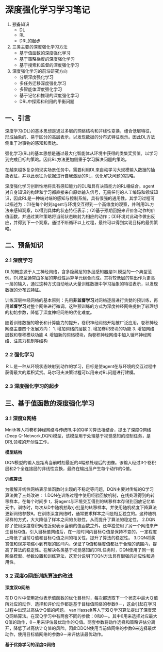 
# 深度强化学习学习笔记

1. 预备知识
   * DL
   * RL
   * DRL的起步
2. 三类主要的深度强化学习方法
   * 基于值函数的深度强化学习
   * 基于策略梯度的深度强化学习
   * 基于搜索和监督的深度强化学习
3. 深度强化学习的前沿研究方向
   * 分层深度强化学习
   * 多任务迁移深度强化学习
   * 多智能体深度强化学习
   * 基于记忆和推理的深度强化学习
   * DRL中探索和利用的平衡问题

## 一、引言

深度学习(DL)的基本思想是通过多层的网络结构和非线性变换，组合低层特征，形成抽象的、易于区分的高层表示，以发现数据的分布式特征表示。因此DL方法侧重于对事物的感知和表达。

强化学习(RL)的基本思想是通过最大化智能体从环境中获得的类集奖赏值，以学习到完成目标的策略。因此RL方法更加侧重于学习解决问题的策略。

在越来越多复杂的现实场景任务中，需要利用DL来自动学习大规模输入数据的抽象表征，并以此表征为依据进行自我激励的RL，优化解决问题的策略。

深度强化学习创新性地将具有感知能力的DL和具有决策能力的RL相结合。agent对自身知识的构建和学习都直接来自原始输入信号，无需任何的人工编码和领域知识，因此RL是一种端对端的感知与控制系统，具有很强的通用性。其学习过程可以描述为：(1)在每个时刻agent与环境交互得到一个高维度的观察，并利用DL方法来感知观察，以得到具体的状态特征表示；(2)基于预期回报来评价各动作的价值函数，并通过某种策略将当前状态映射为相应的动作；(3)环境对此动作做出反应，并得到下一个观察。通过不断循环以上过程，最终可以得到实现目标的最优策略。

## 二、预备知识

### 2.1 深度学习

DL的概念源于人工神经网络，含多隐藏层的多层感知器是DL模型的一个典型范例。DL模型通常由多层的非线性运算单元组合而成。其将较低层的输出作为更高一层的输入，通过这种方式自动地从大量训练数据中学习抽象的特征表示，以发现数据的分布式特征。

训练深层神经网络的基本原则：先用**非监督学习**对网络逐层进行贪婪的预训练，再用**监督学习**对整个网络进行微调。这种预训练的方式为深度神经网络提供了较理想的初始参数，降低了深度神经网络的优化难度。

随着训练数据的增长和计算能力的提升，卷积神经网络开始被广泛应用。卷积神经网络主要四个发展方向：
    1. 增加网络的层数
    2. 增加卷积模块的功能
    3. 增加网络层数和卷积模块功能
    4. 增加新的网络模块，向卷积神经网络中加入循环神经网络、注意力机制等结构

### 2.2 强化学习

ＲＬ是一种从环境状态映射到动作的学习，目标是使agent在与环境的交互过程中获得最大的累积奖赏。马尔可夫决策过程可以用来对RL问题进行建模。

### 2.3 深度强化学习的起步

## 三、基于值函数的深度强化学习

### 3.1 深度Q网络

Mnith等人将卷积神经网络与传统RL中的Q学习算法相结合，提出了深度Q网络(Deep Q-Network,DQN)模型，该模型用于处理基于视觉感知的控制任务，是DRL领域的开创性工作。

**模型结构**

DQN模型的输入是距离当前时刻最近的4幅预处理后的图像。该输入经过3个卷积层和2个全连接层的非线性变换，最终在输出层产生每个动作的Q值。

**训练算法**

为缓解非线性网络表示值函数时出现的不稳定等问题，DQN主要对传统的Q学习算法做了三处改进：
    1.DQN在训练过程中使用经验回放机制，在线处理得到的转移样本，在每个时间步 t，将agent与环境交互得到的转移样本存储到回放记忆单元中。训练时，每次从D中随机抽取小批量的转移样本，并使用随机梯度下降算法更新网络参数θ。在训练深度网络时，通常要求样本之间是相互独立的。这种随机采样的方式，大大降低了样本之间的关联性，从而提升了算法的稳定性。
    2.DQN除了使用深度卷积网络近似表示当前的值函数之外，还单独使用了另一个网络来产生目标Q值。引入目标值网络后，在一段时间内目标Ｑ值是保持不变的，一定程度上降低了当前Ｑ值和目标Ｑ值之间的相关性，提升了算法的稳定性。
    3.DQN将奖赏值和误差项缩小到有限的区间内，保证了Q值和梯度值都处于合理的范围内，提高了算法的稳定性。在解决各类基于视觉感知的DRL任务时，DQN使用了同一套网络模型、参数设置和训练算法，这充分说明了DQN方法具有很强的适应性和通用性。

### 3.2 深度Q网络训练算法的改进

**深度双Q网络**

在ＤＱＮ中使用近似表示值函数的优化目标时，每次都选取下一个状态中最大Ｑ值所对应的动作．选择和评价动作都是基于目标值网络的参数θ－，这会引起在学习过程中出现过高估计Q值的问题。
van Hasselt等人于双Ｑ学习算法提出了深度双Ｑ网络算法。在双Ｑ学习中有两套不同的参数：θ和θ－。其中θ用来选择对应最大Q值的动作，θ－用来评估最优动作的Ｑ值。两套参数将动作选择和策略评估分离开，降低了过高估计Ｑ值的风险。因此DDQN使用当前值网络的参数θ来选择最优动作，使用目标值网络的参数θ－来评估该最优动作。

**基于优势学习的深度Q网络**


